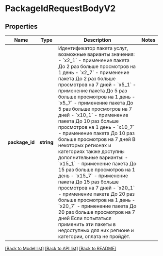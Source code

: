 # PackageIdRequestBodyV2

## Properties
Name | Type | Description | Notes
------------ | ------------- | ------------- | -------------
**package_id** | **string** | Идентификатор пакета услуг, возможные варианты значения: - &#x60;x2_1&#x60; - применение пакета До 2 раз больше просмотров на 1 день - &#x60;x2_7&#x60; - применение пакета До 2 раз больше просмотров на 7 дней - &#x60;x5_1&#x60; - применение пакета До 5 раз больше просмотров на 1 день - &#x60;x5_7&#x60; - применение пакета До 5 раз больше просмотров на 7 дней - &#x60;x10_1&#x60; - применение пакета До 10 раз больше просмотров на 1 день - &#x60;x10_7&#x60; - применение пакета До 10 раз больше просмотров на 7 дней  В некоторых регионах и категориях также доступны дополнительные варианты: - &#x60;x15_1&#x60; - применение пакета До 15 раз больше просмотров на 1 день - &#x60;x15_7&#x60; - применение пакета До 15 раз больше просмотров на 7 дней - &#x60;x20_1&#x60; - применение пакета До 20 раз больше просмотров на 1 день - &#x60;x20_7&#x60; - применение пакета До 20 раз больше просмотров на 7 дней  Если попытаться применить эти пакеты в недоступных для них регионе и категории, оплата не пройдёт. | 

[[Back to Model list]](../../README.md#documentation-for-models) [[Back to API list]](../../README.md#documentation-for-api-endpoints) [[Back to README]](../../README.md)

